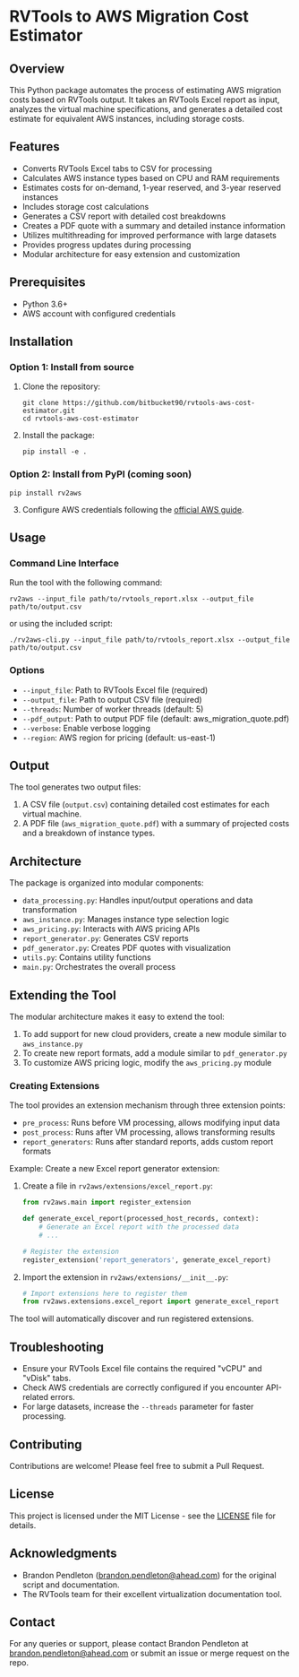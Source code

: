 # RVTools to AWS Migration Cost Estimator

## Overview
This Python package automates the process of estimating AWS migration costs based on RVTools output. It takes an RVTools Excel report as input, analyzes the virtual machine specifications, and generates a detailed cost estimate for equivalent AWS instances, including storage costs.

## Features
- Converts RVTools Excel tabs to CSV for processing
- Calculates AWS instance types based on CPU and RAM requirements
- Estimates costs for on-demand, 1-year reserved, and 3-year reserved instances
- Includes storage cost calculations
- Generates a CSV report with detailed cost breakdowns
- Creates a PDF quote with a summary and detailed instance information
- Utilizes multithreading for improved performance with large datasets
- Provides progress updates during processing
- Modular architecture for easy extension and customization

## Prerequisites
- Python 3.6+
- AWS account with configured credentials

## Installation

### Option 1: Install from source
1. Clone the repository:
   ```
   git clone https://github.com/bitbucket90/rvtools-aws-cost-estimator.git
   cd rvtools-aws-cost-estimator
   ```

2. Install the package:
   ```
   pip install -e .
   ```

### Option 2: Install from PyPI (coming soon)
   ```
   pip install rv2aws
   ```

3. Configure AWS credentials following the [official AWS guide](https://boto3.amazonaws.com/v1/documentation/api/latest/guide/quickstart.html#configuration).

## Usage

### Command Line Interface
Run the tool with the following command:

```
rv2aws --input_file path/to/rvtools_report.xlsx --output_file path/to/output.csv
```

or using the included script:

```
./rv2aws-cli.py --input_file path/to/rvtools_report.xlsx --output_file path/to/output.csv
```

### Options
- `--input_file`: Path to RVTools Excel file (required)
- `--output_file`: Path to output CSV file (required)
- `--threads`: Number of worker threads (default: 5)
- `--pdf_output`: Path to output PDF file (default: aws_migration_quote.pdf)
- `--verbose`: Enable verbose logging
- `--region`: AWS region for pricing (default: us-east-1)

## Output

The tool generates two output files:

1. A CSV file (`output.csv`) containing detailed cost estimates for each virtual machine.
2. A PDF file (`aws_migration_quote.pdf`) with a summary of projected costs and a breakdown of instance types.

## Architecture

The package is organized into modular components:

- `data_processing.py`: Handles input/output operations and data transformation
- `aws_instance.py`: Manages instance type selection logic
- `aws_pricing.py`: Interacts with AWS pricing APIs 
- `report_generator.py`: Generates CSV reports
- `pdf_generator.py`: Creates PDF quotes with visualization
- `utils.py`: Contains utility functions
- `main.py`: Orchestrates the overall process

## Extending the Tool

The modular architecture makes it easy to extend the tool:

1. To add support for new cloud providers, create a new module similar to `aws_instance.py`
2. To create new report formats, add a module similar to `pdf_generator.py`
3. To customize AWS pricing logic, modify the `aws_pricing.py` module

### Creating Extensions

The tool provides an extension mechanism through three extension points:
- `pre_process`: Runs before VM processing, allows modifying input data
- `post_process`: Runs after VM processing, allows transforming results
- `report_generators`: Runs after standard reports, adds custom report formats

Example: Create a new Excel report generator extension:

1. Create a file in `rv2aws/extensions/excel_report.py`:
   ```python
   from rv2aws.main import register_extension
   
   def generate_excel_report(processed_host_records, context):
       # Generate an Excel report with the processed data
       # ...
   
   # Register the extension
   register_extension('report_generators', generate_excel_report)
   ```

2. Import the extension in `rv2aws/extensions/__init__.py`:
   ```python
   # Import extensions here to register them
   from rv2aws.extensions.excel_report import generate_excel_report
   ```

The tool will automatically discover and run registered extensions.

## Troubleshooting

- Ensure your RVTools Excel file contains the required "vCPU" and "vDisk" tabs.
- Check AWS credentials are correctly configured if you encounter API-related errors.
- For large datasets, increase the `--threads` parameter for faster processing.

## Contributing

Contributions are welcome! Please feel free to submit a Pull Request.

## License

This project is licensed under the MIT License - see the [LICENSE](LICENSE) file for details.

## Acknowledgments

- Brandon Pendleton (brandon.pendleton@ahead.com) for the original script and documentation.
- The RVTools team for their excellent virtualization documentation tool.

## Contact

For any queries or support, please contact Brandon Pendleton at brandon.pendleton@ahead.com or submit an issue or merge request on the repo.
